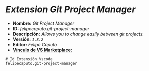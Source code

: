 <!-- Autor: Daniel Benjamin Perez Morales -->
<!-- GitHub: https://github.com/D4nitrix13 -->
<!-- GitLab: https://gitlab.com/D4nitrix13 -->
<!-- Correo electrónico: danielperezdev@proton.me -->

# ***Extension Git Project Manager***

- **Nombre:** *Git Project Manager*
- **ID:** *felipecaputo.git-project-manager*
- **Descripción:** *Allows you to change easily between git projects.*
- **Versión:** *`1.8.2`*
- **Editor:** *Felipe Caputo*
- **[Vínculo de VS Marketplace:](https://marketplace.visualstudio.com/items?itemName=felipecaputo.git-project-manager "https://marketplace.visualstudio.com/items?itemName=felipecaputo.git-project-manager")**

```plaintext
# Id Extensión Vscode
felipecaputo.git-project-manager
```
